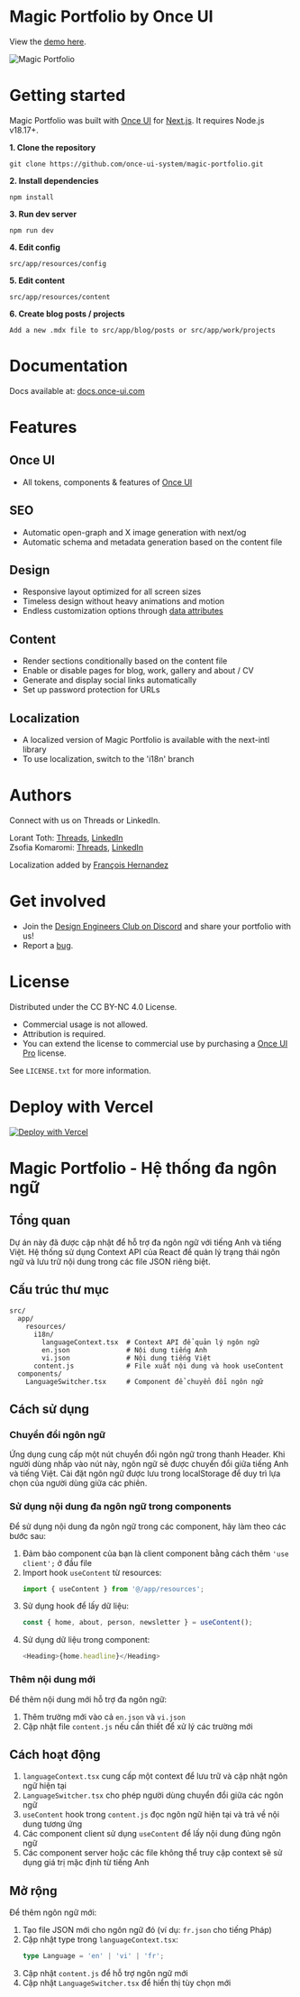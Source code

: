 # **Magic Portfolio by Once UI**

View the [demo here](https://demo.magic-portfolio.com).

![Magic Portfolio](https://demo.magic-portfolio.com/images/og/home.jpg)


# **Getting started**

Magic Portfolio was built with [Once UI](https://once-ui.com) for [Next.js](https://nextjs.org). It requires Node.js v18.17+.

**1. Clone the repository**
```
git clone https://github.com/once-ui-system/magic-portfolio.git
```

**2. Install dependencies**
```
npm install
```

**3. Run dev server**
```
npm run dev
```

**4. Edit config**
```
src/app/resources/config
```

**5. Edit content**
```
src/app/resources/content
```

**6. Create blog posts / projects**
```
Add a new .mdx file to src/app/blog/posts or src/app/work/projects
```

# **Documentation**

Docs available at: [docs.once-ui.com](https://docs.once-ui.com/docs/magic-portfolio/quick-start)

# **Features**

## **Once UI**
- All tokens, components & features of [Once UI](https://once-ui.com)

## **SEO**
- Automatic open-graph and X image generation with next/og
- Automatic schema and metadata generation based on the content file

## **Design**
- Responsive layout optimized for all screen sizes
- Timeless design without heavy animations and motion
- Endless customization options through [data attributes](https://once-ui.com/docs/theming)

## **Content**
- Render sections conditionally based on the content file
- Enable or disable pages for blog, work, gallery and about / CV
- Generate and display social links automatically
- Set up password protection for URLs

## **Localization**
- A localized version of Magic Portfolio is available with the next-intl library
- To use localization, switch to the 'i18n' branch

# **Authors**

Connect with us on Threads or LinkedIn.

Lorant Toth: [Threads](https://www.threads.net/@lorant.one), [LinkedIn](https://www.linkedin.com/in/tothlorant/)  
Zsofia Komaromi: [Threads](https://www.threads.net/@zsofia_kom), [LinkedIn](https://www.linkedin.com/in/zsofiakomaromi/)

Localization added by [François Hernandez](https://github.com/francoishernandez)

# **Get involved**

- Join the [Design Engineers Club on Discord](https://discord.com/invite/5EyAQ4eNdS) and share your portfolio with us!
- Report a [bug](https://github.com/once-ui-system/magic-portfolio/issues/new?labels=bug&template=bug_report.md).

# **License**

Distributed under the CC BY-NC 4.0 License.
- Commercial usage is not allowed.
- Attribution is required.
- You can extend the license to commercial use by purchasing a [Once UI Pro](https://once-ui.com/pricing) license.

See `LICENSE.txt` for more information.

# **Deploy with Vercel**
[![Deploy with Vercel](https://vercel.com/button)](https://vercel.com/new/clone?repository-url=https%3A%2F%2Fgithub.com%2Fonce-ui-system%2Fmagic-portfolio&project-name=portfolio&repository-name=portfolio&redirect-url=https%3A%2F%2Fgithub.com%2Fonce-ui-system%2Fmagic-portfolio&demo-title=Magic%20Portfolio&demo-description=Showcase%20your%20designers%20or%20developer%20portfolio&demo-url=https%3A%2F%2Fdemo.magic-portfolio.com&demo-image=%2F%2Fraw.githubusercontent.com%2Fonce-ui-system%2Fmagic-portfolio%2Fmain%2Fpublic%2Fimages%2Fog%2Fhome.jpg)

# Magic Portfolio - Hệ thống đa ngôn ngữ

## Tổng quan

Dự án này đã được cập nhật để hỗ trợ đa ngôn ngữ với tiếng Anh và tiếng Việt. Hệ thống sử dụng Context API của React để quản lý trạng thái ngôn ngữ và lưu trữ nội dung trong các file JSON riêng biệt.

## Cấu trúc thư mục

```
src/
  app/
    resources/
      i18n/
        languageContext.tsx  # Context API để quản lý ngôn ngữ
        en.json              # Nội dung tiếng Anh
        vi.json              # Nội dung tiếng Việt
      content.js             # File xuất nội dung và hook useContent
  components/
    LanguageSwitcher.tsx     # Component để chuyển đổi ngôn ngữ
```

## Cách sử dụng

### Chuyển đổi ngôn ngữ

Ứng dụng cung cấp một nút chuyển đổi ngôn ngữ trong thanh Header. Khi người dùng nhấp vào nút này, ngôn ngữ sẽ được chuyển đổi giữa tiếng Anh và tiếng Việt. Cài đặt ngôn ngữ được lưu trong localStorage để duy trì lựa chọn của người dùng giữa các phiên.

### Sử dụng nội dung đa ngôn ngữ trong components

Để sử dụng nội dung đa ngôn ngữ trong các component, hãy làm theo các bước sau:

1. Đảm bảo component của bạn là client component bằng cách thêm `'use client';` ở đầu file
2. Import hook `useContent` từ resources:
   ```typescript
   import { useContent } from '@/app/resources';
   ```
3. Sử dụng hook để lấy dữ liệu:
   ```typescript
   const { home, about, person, newsletter } = useContent();
   ```
4. Sử dụng dữ liệu trong component:
   ```typescript
   <Heading>{home.headline}</Heading>
   ```

### Thêm nội dung mới

Để thêm nội dung mới hỗ trợ đa ngôn ngữ:

1. Thêm trường mới vào cả `en.json` và `vi.json`
2. Cập nhật file `content.js` nếu cần thiết để xử lý các trường mới

## Cách hoạt động

1. `languageContext.tsx` cung cấp một context để lưu trữ và cập nhật ngôn ngữ hiện tại
2. `LanguageSwitcher.tsx` cho phép người dùng chuyển đổi giữa các ngôn ngữ
3. `useContent` hook trong `content.js` đọc ngôn ngữ hiện tại và trả về nội dung tương ứng
4. Các component client sử dụng `useContent` để lấy nội dung đúng ngôn ngữ
5. Các component server hoặc các file không thể truy cập context sẽ sử dụng giá trị mặc định từ tiếng Anh

## Mở rộng

Để thêm ngôn ngữ mới:

1. Tạo file JSON mới cho ngôn ngữ đó (ví dụ: `fr.json` cho tiếng Pháp)
2. Cập nhật type trong `languageContext.tsx`:
   ```typescript
   type Language = 'en' | 'vi' | 'fr';
   ```
3. Cập nhật `content.js` để hỗ trợ ngôn ngữ mới
4. Cập nhật `LanguageSwitcher.tsx` để hiển thị tùy chọn mới